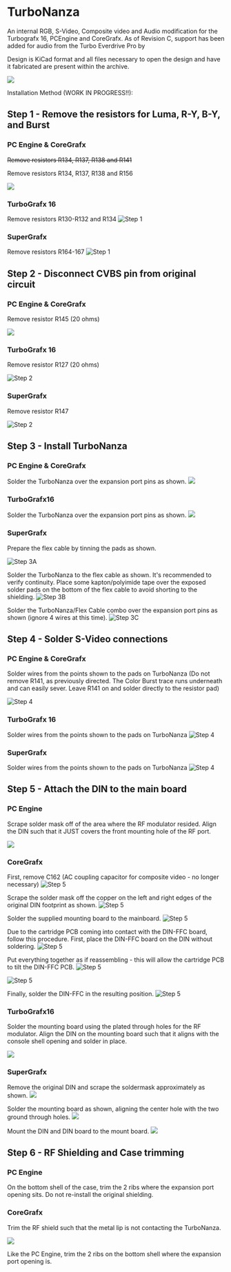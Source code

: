 # TurboNanza
An internal RGB, S-Video, Composite video and Audio modification for the Turbografx 16, PCEngine and CoreGrafx. As of Revision C, support has been added for audio from the Turbo Everdrive Pro by 

Design is KiCad format and all files necessary to open the design and have it fabricated are present within the archive.

![](/images/Board%20Render.jpg?raw=true "")

Installation Method (WORK IN PROGRESS!!):

## Step 1 - Remove the resistors for Luma, R-Y, B-Y, and Burst
### PC Engine & CoreGrafx
~~Remove resistors R134, R137, R138 and R141~~

Remove resistors R134, R137, R138 and R156 

![](/images/RevC_PCE_Step_1.jpg?raw=true "")

### TurboGrafx 16
Remove resistors R130-R132 and R134
![Step 1](/images/Assembly%20Step%201A.jpg?raw=true "Step 1")

### SuperGrafx
Remove resistors R164-167
![Step 1](/images/RevC_SG_Step_1_Resistors.jpg?raw=true "Step 1")


## Step 2 - Disconnect CVBS pin from original circuit
### PC Engine & CoreGrafx
Remove resistor R145 (20 ohms)

![](/images/RevC%20-%20PCE%20Step%202%20-%20CV%20Resistor.png?raw=true "")

### TurboGrafx 16
Remove resistor R127 (20 ohms)

![Step 2](/images/Assembly%20Step%202.jpg?raw=true "Step 2")

### SuperGrafx
Remove resistor R147 

![Step 2](/images/RevC_SG_Step_2_CV_Resistor.jpg?raw=true "Step 2")

## Step 3 - Install TurboNanza
### PC Engine & CoreGrafx
Solder the TurboNanza over the expansion port pins as shown.
![](/images/RevC%20-%20PCE%20Step%203%20-%20Board.jpg?raw=true "")

### TurboGrafx16
Solder the TurboNanza over the expansion port pins as shown.
![](/images/RevC%20-%20TG%20Step%203%20-%20Board.jpg?raw=true "")

### SuperGrafx
Prepare the flex cable by tinning the pads as shown.

![Step 3A](/images/RevC_SG_Step_3A.jpg?raw=true "Step 3A")

Solder the TurboNanza to the flex cable as shown. It's recommended to verify continuity. Place some kapton/polyimide tape over the exposed solder pads on the bottom of the flex cable to avoid shorting to the shielding.
![Step 3B](/images/RevC_SG_Step_3B.jpg?raw=true "Step 3B")

Solder the TurboNanza/Flex Cable combo over the expansion port pins as shown (ignore 4 wires at this time).
![Step 3C](/images/RevC_SG_Step_3C.jpg?raw=true "Step 3C")

## Step 4 - Solder S-Video connections
### PC Engine & CoreGrafx
Solder wires from the points shown to the pads on TurboNanza
(Do not remove R141, as previously directed. The Color Burst trace runs underneath and can easily sever. Leave R141 on and solder directly to the resistor pad)

![Step 4](/images/RevC%20-%20PCE%20Step%204%20-%20SV%20Solder%20Points.png?raw=true "")

### TurboGrafx 16
Solder wires from the points shown to the pads on TurboNanza
![Step 4](/images/Assembly%20Step%203.jpg?raw=true "Step 3")

### SuperGrafx
Solder wires from the points shown to the pads on TurboNanza
![Step 4](/images/RevC_SG_Step_4.jpg?raw=true "Step 4")

## Step 5 - Attach the DIN to the main board
### PC Engine
Scrape solder mask off of the area where the RF modulator resided. Align the DIN such that it JUST covers the front mounting hole of the RF port.

![](/images/Rev%20C%20-%20PCE%20Step%205%20-%20DIN.png?raw=true "")

### CoreGrafx
First, remove C162 (AC coupling capacitor for composite video - no longer necessary)
![Step 5](/images/RevC_CG_Step5A.jpg?raw=true "Step 5")

Scrape the solder mask off the copper on the left and right edges of the original DIN footprint as shown.
![Step 5](/images/RevC_CG_Step5B.jpg?raw=true "Step 5")

Solder the supplied mounting board to the mainboard.
![Step 5](/images/RevC_CG_Step5C.jpg?raw=true "Step 5")

Due to the cartridge PCB coming into contact with the DIN-FFC board, follow this procedure. First, place the DIN-FFC board on the DIN without soldering.
![Step 5](/images/RevC_CG_Step5D.jpg?raw=true "Step 5")

Put everything together as if reassembling - this will allow the cartridge PCB to tilt the DIN-FFC PCB.
![Step 5](/images/RevC_CG_Step5E.jpg?raw=true "Step 5")

![Step 5](/images/RevC_CG_Step5F.jpg?raw=true "Step 5")

Finally, solder the DIN-FFC in the resulting position.
![Step 5](/images/RevC_CG_Step5G.jpg?raw=true "Step 5")


### TurboGrafx16
Solder the mounting board using the plated through holes for the RF modulator. Align the DIN on the mounting board such that it aligns with the console shell opening and solder in place.

![](/images/RevC_TG_Step5_DIN.jpg?raw=true "")

### SuperGrafx
Remove the original DIN and scrape the soldermask approximately as shown.
![](/images/RevC_SG_Step5A.jpg?raw=true "")

Solder the mounting board as shown, aligning the center hole with the two ground through holes.
![](/images/RevC_SG_Step5B.jpg?raw=true "")

Mount the DIN and DIN board to the mount board.
![](/images/RevC_SG_Step5C.jpg?raw=true "")


## Step 6 - RF Shielding and Case trimming
### PC Engine
On the bottom shell of the case, trim the 2 ribs where the expansion port opening sits. Do not re-install the original shielding.

### CoreGrafx
Trim the RF shield such that the metal lip is not contacting the TurboNanza.

![](/images/RevC_CG_Step6_RFShield.png?raw=true "")

Like the PC Engine, trim the 2 ribs on the bottom shell where the expansion port opening is.


